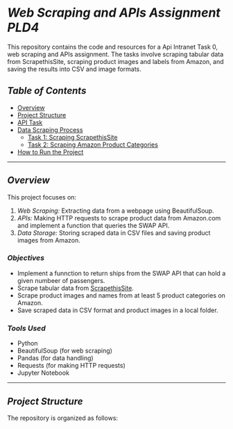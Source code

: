 # *Web Scraping and APIs Assignment PLD4*

This repository contains the code and resources for a Api Intranet Task 0, web scraping and APIs assignment. The tasks involve scraping tabular data from ScrapethisSite, scraping product images and labels from Amazon, and saving the results into CSV and image formats.

## *Table of Contents*
- [Overview](#overview)
- [Project Structure](#project-structure)
- [API Task](#api-task)
- [Data Scraping Process](#data-scraping-process)
  - [Task 1: Scraping ScrapethisSite](#task-1-scraping-scrapethissite)
  - [Task 2: Scraping Amazon Product Categories](#task-2-scraping-amazon-product-categories)
- [How to Run the Project](#how-to-run-the-project)

---

## *Overview*

This project focuses on:
1. *Web Scraping:* Extracting data from a webpage using BeautifulSoup.
2. *APIs:* Making HTTP requests to scrape product data from Amazon.com and implement a function that queries the SWAP API.
3. *Data Storage:* Storing scraped data in CSV files and saving product images from Amazon.

### *Objectives*
- Implement a funnction to return ships from the SWAP API that can hold a given numbeer of passengers.
- Scrape tabular data from [ScrapethisSite](https://www.scrapethissite.com/pages/forms/).
- Scrape product images and names from at least 5 product categories on Amazon.
- Save scraped data in CSV format and product images in a local folder.
  
### *Tools Used*
- Python
- BeautifulSoup (for web scraping)
- Pandas (for data handling)
- Requests (for making HTTP requests)
- Jupyter Notebook

---

## *Project Structure*

The repository is organized as follows:
